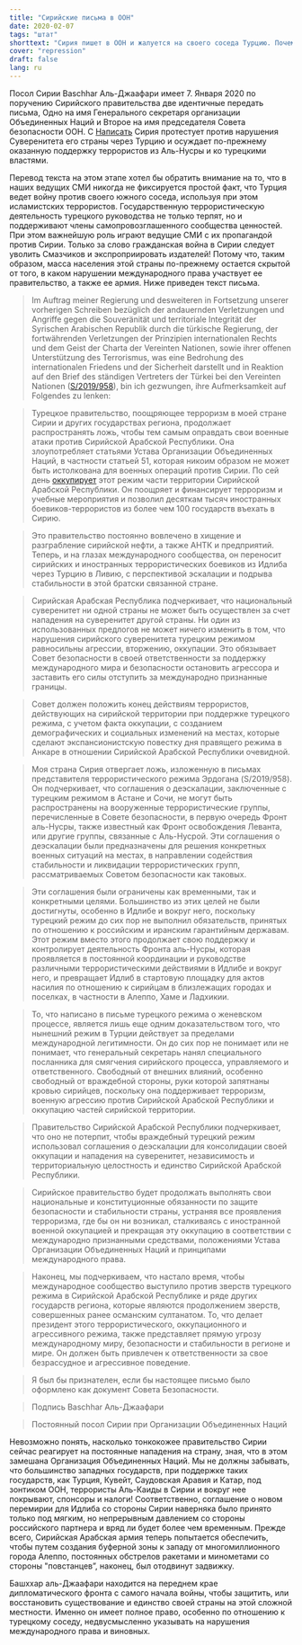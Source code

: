 ```yaml
---
title: "Сирийские письма в ООН"
date: 2020-02-07
tags: "штат"
shorttext: "Сирия пишет в ООН и жалуется на своего соседа Турцию. Почему об этом не сообщается, или это снова играет на руку приспешникам на Западе?"
cover: "repression"
draft: false
lang: ru
---
```


Посол Сирии Baschhar Аль-Джаафари имеет 7. Января 2020 по поручению Сирийского правительства две идентичные передать письма, Одно на имя Генерального секретаря организации Объединенных Наций и Второе на имя председателя Совета безопасности ООН. С [Написать](https://undocs.org/S/2020/7 "Identical letters dated 2 January 2020 from the Permanent Representative of the Syrian Arab Republic to the United Nations addressed to the Secretary-General and the President of the Security Council") Сирия протестует против нарушения Суверенитета его страны через Турцию и осуждает по-прежнему оказанную поддержку террористов из Аль-Нусры и ко турецкими властями.

Перевод текста на этом этапе хотел бы обратить внимание на то, что в наших ведущих СМИ никогда не фиксируется простой факт, что Турция ведет войну против своего южного соседа, используя при этом исламистских террористов. Государственную террористическую деятельность турецкого руководства не только терпят, но и поддерживают члены самопровозглашенного сообщества ценностей. При этом важнейшую роль играют ведущие СМИ с их пропагандой против Сирии. Только за слово гражданская война в Сирии следует уволить Смазчиков и экспроприировать издателей! Потому что, таким образом, масса населения этой страны по-прежнему остается скрытой от того, в каком нарушении международного права участвует ее правительство, а также ее армия. Ниже приведен текст письма.

> Im Auftrag meiner Regierung und desweiteren in Fortsetzung unserer vorherigen Schreiben bezüglich der andauernden Verletzungen und Angriffe gegen die Souveränität und territoriale Integrität der Syrischen Arabischen Republik durch die türkische Regierung, der fortwährenden Verletzungen der Prinzipien internationalen Rechts und dem Geist der Charta der Vereinten Nationen, sowie ihrer offenen Unterstützung des Terrorismus, was eine Bedrohung des internationalen Friedens und der Sicherheit darstellt und in Reaktion auf den Brief des ständigen Vertreters der Türkei bei den Vereinten Nationen ([S/2019/958](https://undocs.org/en/S/2019/958 "Letter dated 18 December 2019 from the Permanent Representative of Turkey to the United Nations addressed to the President of the Security Council")), bin ich gezwungen, ihre Aufmerksamkeit auf Folgendes zu lenken:

> Турецкое правительство, поощряющее терроризм в моей стране Сирии и других государствах региона, продолжает распространять ложь, чтобы тем самым оправдать свои военные атаки против Сирийской Арабской Республики. Она злоупотребляет статьями Устава Организации Объединенных Наций, в частности статьей 51, которая никоим образом не может быть истолкована для военных операций против Сирии. По сей день [оккупирует](/static/downloads/res2253.pdf "Resolution 2253") этот режим части территории Сирийской Арабской Республики. Он поощряет и финансирует терроризм и учебные мероприятия и позволил десяткам тысяч иностранных боевиков-террористов из более чем 100 государств въехать в Сирию.

> Это правительство постоянно вовлечено в хищение и разграбление сирийской нефти, а также АНТК и предприятий. Теперь, и на глазах международного сообщества, он переносит сирийских и иностранных террористических боевиков из Идлиба через Турцию в Ливию, с перспективой эскалации и подрыва стабильности в этой братски связанной стране.

> Сирийская Арабская Республика подчеркивает, что национальный суверенитет ни одной страны не может быть осуществлен за счет нападения на суверенитет другой страны. Ни один из использованных предлогов не может ничего изменить в том, что нарушения сирийского суверенитета турецким режимом равносильны агрессии, вторжению, оккупации. Это обязывает Совет безопасности в своей ответственности за поддержку международного мира и безопасности остановить агрессора и заставить его силы отступить за международно признанные границы.

> Совет должен положить конец действиям террористов, действующих на сирийской территории при поддержке турецкого режима, с учетом факта оккупации, с созданием демографических и социальных изменений на местах, которые сделают экспансионистскую повестку дня правящего режима в Анкаре в отношении Сирийской Арабской Республики очевидной.

> Моя страна Сирия отвергает ложь, изложенную в письмах представителя террористического режима Эрдогана (S/2019/958). Он подчеркивает, что соглашения о деэскалации, заключенные с турецким режимом в Астане и Сочи, не могут быть распространены на вооруженные террористические группы, перечисленные в Совете безопасности, в первую очередь Фронт аль-Нусры, также известный как Фронт освобождения Леванта, или другие группы, связанные с Аль-Нусрой. Эти соглашения о деэскалации были предназначены для решения конкретных военных ситуаций на местах, в направлении содействия стабильности и ликвидации террористических групп, рассматриваемых Советом безопасности как таковых.

> Эти соглашения были ограничены как временными, так и конкретными целями. Большинство из этих целей не были достигнуты, особенно в Идлибе и вокруг него, поскольку турецкий режим до сих пор не выполнил обязательств, принятых по отношению к российским и иранским гарантийным державам. Этот режим вместо этого продолжает свою поддержку и контролирует деятельность Фронта аль-Нусры, которая проявляется в постоянной координации и руководстве различными террористическими действиями в Идлибе и вокруг него, и превращает Идлиб в стартовую площадку для актов насилия по отношению к сирийцам в близлежащих городах и поселках, в частности в Алеппо, Хаме и Ладхикии.

> То, что написано в письме турецкого режима о женевском процессе, является лишь еще одним доказательством того, что нынешний режим в Турции действует за пределами международной легитимности. Он до сих пор не понимает или не понимает, что генеральный секретарь нанял специального посланника для смягчения сирийского процесса, управляемого и ответственного. Свободный от внешних влияний, особенно свободный от враждебной стороны, руки которой запятнаны кровью сирийцев, поскольку она поддерживает терроризм, военную агрессию против Сирийской Арабской Республики и оккупацию частей сирийской территории.

> Правительство Сирийской Арабской Республики подчеркивает, что оно не потерпит, чтобы враждебный турецкий режим использовал соглашения о деэскалации для консолидации своей оккупации и нападения на суверенитет, независимость и территориальную целостность и единство Сирийской Арабской Республики.

> Сирийское правительство будет продолжать выполнять свои национальные и конституционные обязанности по защите безопасности и стабильности страны, устраняя все проявления терроризма, где бы он ни возникал, сталкиваясь с иностранной военной оккупацией и прекращая эту оккупацию в соответствии с международно признанными средствами, положениями Устава Организации Объединенных Наций и принципами международного права.

> Наконец, мы подчеркиваем, что настало время, чтобы международное сообщество выступило против зверств турецкого режима в Сирийской Арабской Республике и ряде других государств региона, которые являются продолжением зверств, совершенных ранее османским султанатом. То, что делает президент этого террористического, оккупационного и агрессивного режима, также представляет прямую угрозу международному миру, безопасности и стабильности в регионе и мире. Он должен быть привлечен к ответственности за свое безрассудное и агрессивное поведение.

> Я был бы признателен, если бы настоящее письмо было оформлено как документ Совета Безопасности.

> Подпись Baschhar Аль-Джаафари

> Постоянный посол Сирии при Организации Объединенных Наций

Невозможно понять, насколько тонкокожее правительство Сирии сейчас реагирует на постоянные нападения на страну, зная, что в этом замешана Организация Объединенных Наций. Мы не должны забывать, что большинство западных государств, при поддержке таких государств, как Турция, Кувейт, Саудовская Аравия и Катар, под зонтиком ООН, террористы Аль-Каиды в Сирии и вокруг нее покрывают, спонсоры и налоги! Соответственно, соглашение о новом перемирии для Идлиба со стороны Сирии наверняка было принято только под мягким, но непрерывным давлением со стороны российского партнера и вряд ли будет более чем временным. Прежде всего, Сирийская Арабская армия теперь попытается обеспечить, чтобы путем создания буферной зоны к западу от многомиллионного города Алеппо, постоянных обстрелов ракетами и минометами со стороны "повстанцев”, наконец, был отодвинут задвижку.

Башххар аль-Джаафари находится на переднем крае дипломатического фронта с самого начала войны, чтобы защитить, или восстановить существование и единство своей страны на этой сложной местности. Именно он имеет полное право, особенно по отношению к турецкому соседу, недвусмысленно указывать на нарушения международного права и виновных.
